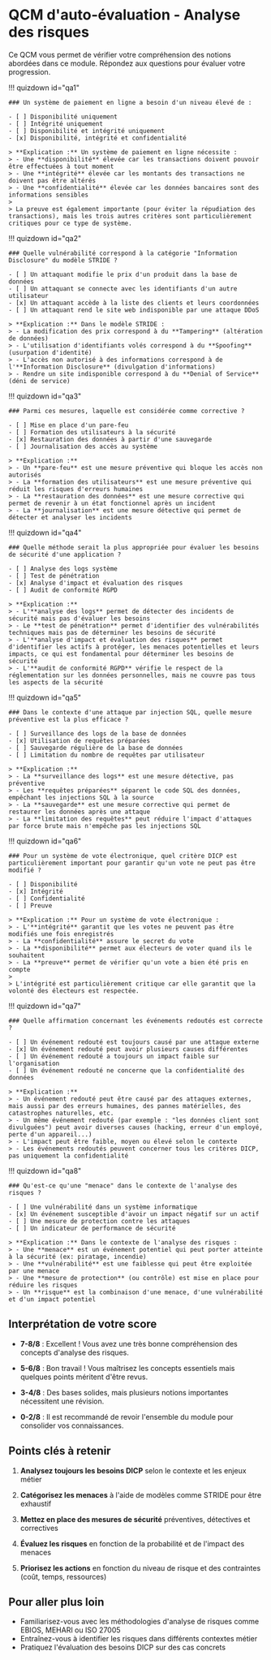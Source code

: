 # QCM d'auto-évaluation - Analyse des risques

Ce QCM vous permet de vérifier votre compréhension des notions abordées dans ce module. Répondez aux questions pour évaluer votre progression.

!!! quizdown id="qa1"

    ### Un système de paiement en ligne a besoin d'un niveau élevé de :
    
    - [ ] Disponibilité uniquement
    - [ ] Intégrité uniquement
    - [ ] Disponibilité et intégrité uniquement
    - [x] Disponibilité, intégrité et confidentialité
    
    > **Explication :** Un système de paiement en ligne nécessite :
    > - Une **disponibilité** élevée car les transactions doivent pouvoir être effectuées à tout moment
    > - Une **intégrité** élevée car les montants des transactions ne doivent pas être altérés
    > - Une **confidentialité** élevée car les données bancaires sont des informations sensibles
    > 
    > La preuve est également importante (pour éviter la répudiation des transactions), mais les trois autres critères sont particulièrement critiques pour ce type de système.

!!! quizdown id="qa2"

    ### Quelle vulnérabilité correspond à la catégorie "Information Disclosure" du modèle STRIDE ?
    
    - [ ] Un attaquant modifie le prix d'un produit dans la base de données
    - [ ] Un attaquant se connecte avec les identifiants d'un autre utilisateur
    - [x] Un attaquant accède à la liste des clients et leurs coordonnées
    - [ ] Un attaquant rend le site web indisponible par une attaque DDoS
    
    > **Explication :** Dans le modèle STRIDE :
    > - La modification des prix correspond à du **Tampering** (altération de données)
    > - L'utilisation d'identifiants volés correspond à du **Spoofing** (usurpation d'identité)
    > - L'accès non autorisé à des informations correspond à de l'**Information Disclosure** (divulgation d'informations)
    > - Rendre un site indisponible correspond à du **Denial of Service** (déni de service)

!!! quizdown id="qa3"

    ### Parmi ces mesures, laquelle est considérée comme corrective ?
    
    - [ ] Mise en place d'un pare-feu
    - [ ] Formation des utilisateurs à la sécurité
    - [x] Restauration des données à partir d'une sauvegarde
    - [ ] Journalisation des accès au système
    
    > **Explication :**
    > - Un **pare-feu** est une mesure préventive qui bloque les accès non autorisés
    > - La **formation des utilisateurs** est une mesure préventive qui réduit les risques d'erreurs humaines
    > - La **restauration des données** est une mesure corrective qui permet de revenir à un état fonctionnel après un incident
    > - La **journalisation** est une mesure détective qui permet de détecter et analyser les incidents

!!! quizdown id="qa4"

    ### Quelle méthode serait la plus appropriée pour évaluer les besoins de sécurité d'une application ?
    
    - [ ] Analyse des logs système
    - [ ] Test de pénétration
    - [x] Analyse d'impact et évaluation des risques
    - [ ] Audit de conformité RGPD
    
    > **Explication :**
    > - L'**analyse des logs** permet de détecter des incidents de sécurité mais pas d'évaluer les besoins
    > - Le **test de pénétration** permet d'identifier des vulnérabilités techniques mais pas de déterminer les besoins de sécurité
    > - L'**analyse d'impact et évaluation des risques** permet d'identifier les actifs à protéger, les menaces potentielles et leurs impacts, ce qui est fondamental pour déterminer les besoins de sécurité
    > - L'**audit de conformité RGPD** vérifie le respect de la réglementation sur les données personnelles, mais ne couvre pas tous les aspects de la sécurité

!!! quizdown id="qa5"

    ### Dans le contexte d'une attaque par injection SQL, quelle mesure préventive est la plus efficace ?
    
    - [ ] Surveillance des logs de la base de données
    - [x] Utilisation de requêtes préparées
    - [ ] Sauvegarde régulière de la base de données
    - [ ] Limitation du nombre de requêtes par utilisateur
    
    > **Explication :**
    > - La **surveillance des logs** est une mesure détective, pas préventive
    > - Les **requêtes préparées** séparent le code SQL des données, empêchant les injections SQL à la source
    > - La **sauvegarde** est une mesure corrective qui permet de restaurer les données après une attaque
    > - La **limitation des requêtes** peut réduire l'impact d'attaques par force brute mais n'empêche pas les injections SQL

!!! quizdown id="qa6"

    ### Pour un système de vote électronique, quel critère DICP est particulièrement important pour garantir qu'un vote ne peut pas être modifié ?
    
    - [ ] Disponibilité
    - [x] Intégrité
    - [ ] Confidentialité
    - [ ] Preuve
    
    > **Explication :** Pour un système de vote électronique :
    > - L'**intégrité** garantit que les votes ne peuvent pas être modifiés une fois enregistrés
    > - La **confidentialité** assure le secret du vote
    > - La **disponibilité** permet aux électeurs de voter quand ils le souhaitent
    > - La **preuve** permet de vérifier qu'un vote a bien été pris en compte
    >
    > L'intégrité est particulièrement critique car elle garantit que la volonté des électeurs est respectée.

!!! quizdown id="qa7"

    ### Quelle affirmation concernant les événements redoutés est correcte ?
    
    - [ ] Un événement redouté est toujours causé par une attaque externe
    - [x] Un événement redouté peut avoir plusieurs causes différentes
    - [ ] Un événement redouté a toujours un impact faible sur l'organisation
    - [ ] Un événement redouté ne concerne que la confidentialité des données
    
    > **Explication :**
    > - Un événement redouté peut être causé par des attaques externes, mais aussi par des erreurs humaines, des pannes matérielles, des catastrophes naturelles, etc.
    > - Un même événement redouté (par exemple : "les données client sont divulguées") peut avoir diverses causes (hacking, erreur d'un employé, perte d'un appareil...)
    > - L'impact peut être faible, moyen ou élevé selon le contexte
    > - Les événements redoutés peuvent concerner tous les critères DICP, pas uniquement la confidentialité

!!! quizdown id="qa8"

    ### Qu'est-ce qu'une "menace" dans le contexte de l'analyse des risques ?
    
    - [ ] Une vulnérabilité dans un système informatique
    - [x] Un événement susceptible d'avoir un impact négatif sur un actif
    - [ ] Une mesure de protection contre les attaques
    - [ ] Un indicateur de performance de sécurité
    
    > **Explication :** Dans le contexte de l'analyse des risques :
    > - Une **menace** est un événement potentiel qui peut porter atteinte à la sécurité (ex: piratage, incendie)
    > - Une **vulnérabilité** est une faiblesse qui peut être exploitée par une menace
    > - Une **mesure de protection** (ou contrôle) est mise en place pour réduire les risques
    > - Un **risque** est la combinaison d'une menace, d'une vulnérabilité et d'un impact potentiel

## Interprétation de votre score

- **7-8/8** : Excellent ! Vous avez une très bonne compréhension des concepts d'analyse des risques.
  
- **5-6/8** : Bon travail ! Vous maîtrisez les concepts essentiels mais quelques points méritent d'être revus.
  
- **3-4/8** : Des bases solides, mais plusieurs notions importantes nécessitent une révision.
  
- **0-2/8** : Il est recommandé de revoir l'ensemble du module pour consolider vos connaissances.

## Points clés à retenir

1. **Analysez toujours les besoins DICP** selon le contexte et les enjeux métier

2. **Catégorisez les menaces** à l'aide de modèles comme STRIDE pour être exhaustif

3. **Mettez en place des mesures de sécurité** préventives, détectives et correctives

4. **Évaluez les risques** en fonction de la probabilité et de l'impact des menaces

5. **Priorisez les actions** en fonction du niveau de risque et des contraintes (coût, temps, ressources)

## Pour aller plus loin

- Familiarisez-vous avec les méthodologies d'analyse de risques comme EBIOS, MEHARI ou ISO 27005
- Entraînez-vous à identifier les risques dans différents contextes métier
- Pratiquez l'évaluation des besoins DICP sur des cas concrets